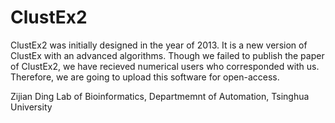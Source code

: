 # ClustEx2

ClustEx2 was initially designed in the year of 2013. It is a new version of ClustEx with an advanced algorithms.
Though we failed to publish the paper of ClustEx2, we have recieved numerical users who corresponded with us.
Therefore, we are going to upload this software for open-access.


Zijian Ding
Lab of Bioinformatics, Departmemnt of Automation, Tsinghua University
